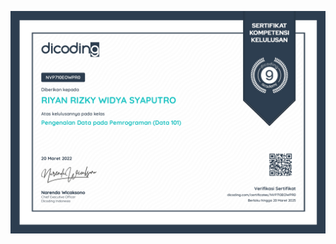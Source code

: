 ![](https://raw.githubusercontent.com/RiyanRIS/sertifikat/master/dicoding/Pengenalan%20Data%20pada%20Pemrograman%20(Data%20101)/dicoding-Pengenalan%20Data%20pada%20Pemrograman%20(Data%20101)_page-0001.jpg)